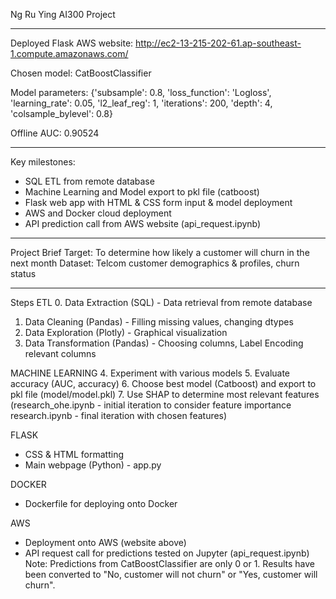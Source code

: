 Ng Ru Ying AI300 Project

---
Deployed Flask AWS website: 
http://ec2-13-215-202-61.ap-southeast-1.compute.amazonaws.com/

Chosen model:
CatBoostClassifier

Model parameters:
 {'subsample': 0.8, 'loss_function': 'Logloss', 'learning_rate': 0.05, 'l2_leaf_reg': 1, 'iterations': 200, 'depth': 4, 'colsample_bylevel': 0.8}

Offline AUC:
0.90524

---
Key milestones: 
- SQL ETL from remote database
- Machine Learning and Model export to pkl file (catboost)
- Flask web app with HTML & CSS form input & model deployment
- AWS and Docker cloud deployment
- API prediction call from AWS website (api_request.ipynb)

----
Project Brief
Target: To determine how likely a customer will churn in the next month
Dataset: Telcom customer demographics & profiles, churn status

---
Steps
ETL
0. Data Extraction (SQL) - Data retrieval from remote database
1. Data Cleaning (Pandas) -  Filling missing values, changing dtypes
2. Data Exploration (Plotly) - Graphical visualization
3. Data Transformation (Pandas) - Choosing columns, Label Encoding relevant columns

MACHINE LEARNING
4. Experiment with various models
5. Evaluate accuracy (AUC, accuracy)
6. Choose best model (Catboost) and export to pkl file (model/model.pkl)
7. Use SHAP to determine most relevant features
(research_ohe.ipynb - initial iteration to consider feature importance
research.ipynb - final iteration with chosen features)

FLASK
- CSS & HTML formatting
- Main webpage (Python) - app.py

DOCKER
- Dockerfile for deploying onto Docker

AWS
- Deployment onto AWS (website above)
- API request call for predictions tested on Jupyter (api_request.ipynb)
Note: Predictions from CatBoostClassifier are only 0 or 1. Results have been converted to
"No, customer will not churn" or "Yes, customer will churn".

